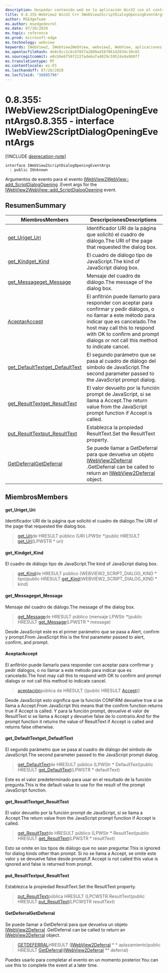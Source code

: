 ```yaml
---
description: Hospedar contenido web en la aplicación Win32 con el control Microsoft Edge WebView2
title: 0.8.355-WebView2 Win32 C++ IWebView2ScriptDialogOpeningEventArgs
author: MSEdgeTeam
ms.author: msedgedevrel
ms.date: 07/20/2020
ms.topic: reference
ms.prod: microsoft-edge
ms.technology: webview
keywords: IWebView2, IWebView2WebView, webview2, WebView, aplicaciones Win32, Win32, Edge
ms.openlocfilehash: de8c8cc2c6c6f857a2889ad167061d2834c30c02
ms.sourcegitcommit: e0cb9e6f59f222fade6afa4829c59524a9a9b9ff
ms.translationtype: MT
ms.contentlocale: es-ES
ms.lasthandoff: 07/20/2020
ms.locfileid: "10885796"
---
```

# <span data-ttu-id="b55ca-104">0.8.355: IWebView2ScriptDialogOpeningEventArgs</span><span class="sxs-lookup"><span data-stu-id="b55ca-104">0.8.355 - interface IWebView2ScriptDialogOpeningEventArgs</span></span> 

[!INCLUDE [deprecation-note](../../includes/deprecation-note.md)]

```
interface IWebView2ScriptDialogOpeningEventArgs
  : public IUnknown
```

<span data-ttu-id="b55ca-105">Argumentos de evento para el evento [IWebView2WebView:: add_ScriptDialogOpening](IWebView2WebView.md#add_scriptdialogopening) .</span><span class="sxs-lookup"><span data-stu-id="b55ca-105">Event args for the [IWebView2WebView::add_ScriptDialogOpening](IWebView2WebView.md#add_scriptdialogopening) event.</span></span>

## <span data-ttu-id="b55ca-106">Resumen</span><span class="sxs-lookup"><span data-stu-id="b55ca-106">Summary</span></span>

 <span data-ttu-id="b55ca-107">Miembros</span><span class="sxs-lookup"><span data-stu-id="b55ca-107">Members</span></span>                        | <span data-ttu-id="b55ca-108">Descripciones</span><span class="sxs-lookup"><span data-stu-id="b55ca-108">Descriptions</span></span>
--------------------------------|---------------------------------------------
[<span data-ttu-id="b55ca-109">get_Uri</span><span class="sxs-lookup"><span data-stu-id="b55ca-109">get_Uri</span></span>](#get_uri) | <span data-ttu-id="b55ca-110">Identificador URI de la página que solicitó el cuadro de diálogo.</span><span class="sxs-lookup"><span data-stu-id="b55ca-110">The URI of the page that requested the dialog box.</span></span>
[<span data-ttu-id="b55ca-111">get_Kind</span><span class="sxs-lookup"><span data-stu-id="b55ca-111">get_Kind</span></span>](#get_kind) | <span data-ttu-id="b55ca-112">El cuadro de diálogo tipo de JavaScript.</span><span class="sxs-lookup"><span data-stu-id="b55ca-112">The kind of JavaScript dialog box.</span></span>
[<span data-ttu-id="b55ca-113">get_Message</span><span class="sxs-lookup"><span data-stu-id="b55ca-113">get_Message</span></span>](#get_message) | <span data-ttu-id="b55ca-114">Mensaje del cuadro de diálogo.</span><span class="sxs-lookup"><span data-stu-id="b55ca-114">The message of the dialog box.</span></span>
[<span data-ttu-id="b55ca-115">Aceptar</span><span class="sxs-lookup"><span data-stu-id="b55ca-115">Accept</span></span>](#accept) | <span data-ttu-id="b55ca-116">El anfitrión puede llamarlo para responder con aceptar para confirmar y pedir diálogos, o no llamar a este método para indicar que es cancelado.</span><span class="sxs-lookup"><span data-stu-id="b55ca-116">The host may call this to respond with OK to confirm and prompt dialogs or not call this method to indicate cancel.</span></span>
[<span data-ttu-id="b55ca-117">get_DefaultText</span><span class="sxs-lookup"><span data-stu-id="b55ca-117">get_DefaultText</span></span>](#get_defaulttext) | <span data-ttu-id="b55ca-118">El segundo parámetro que se pasa al cuadro de diálogo del símbolo de JavaScript.</span><span class="sxs-lookup"><span data-stu-id="b55ca-118">The second parameter passed to the JavaScript prompt dialog.</span></span>
[<span data-ttu-id="b55ca-119">get_ResultText</span><span class="sxs-lookup"><span data-stu-id="b55ca-119">get_ResultText</span></span>](#get_resulttext) | <span data-ttu-id="b55ca-120">El valor devuelto por la función prompt de JavaScript, si se llama a Accept.</span><span class="sxs-lookup"><span data-stu-id="b55ca-120">The return value from the JavaScript prompt function if Accept is called.</span></span>
[<span data-ttu-id="b55ca-121">put_ResultText</span><span class="sxs-lookup"><span data-stu-id="b55ca-121">put_ResultText</span></span>](#put_resulttext) | <span data-ttu-id="b55ca-122">Establezca la propiedad ResultText.</span><span class="sxs-lookup"><span data-stu-id="b55ca-122">Set the ResultText property.</span></span>
[<span data-ttu-id="b55ca-123">GetDeferral</span><span class="sxs-lookup"><span data-stu-id="b55ca-123">GetDeferral</span></span>](#getdeferral) | <span data-ttu-id="b55ca-124">Se puede llamar a GetDeferral para que devuelva un objeto [IWebView2Deferral](IWebView2Deferral.md) .</span><span class="sxs-lookup"><span data-stu-id="b55ca-124">GetDeferral can be called to return an [IWebView2Deferral](IWebView2Deferral.md) object.</span></span>

## <span data-ttu-id="b55ca-125">Miembros</span><span class="sxs-lookup"><span data-stu-id="b55ca-125">Members</span></span>

#### <span data-ttu-id="b55ca-126">get_Uri</span><span class="sxs-lookup"><span data-stu-id="b55ca-126">get_Uri</span></span> 

<span data-ttu-id="b55ca-127">Identificador URI de la página que solicitó el cuadro de diálogo.</span><span class="sxs-lookup"><span data-stu-id="b55ca-127">The URI of the page that requested the dialog box.</span></span>

> <span data-ttu-id="b55ca-128">[get_Uri](#get_uri)de HRESULT público (URI LPWStr \*)</span><span class="sxs-lookup"><span data-stu-id="b55ca-128">public HRESULT [get_Uri](#get_uri)(LPWSTR \* uri)</span></span>

#### <span data-ttu-id="b55ca-129">get_Kind</span><span class="sxs-lookup"><span data-stu-id="b55ca-129">get_Kind</span></span> 

<span data-ttu-id="b55ca-130">El cuadro de diálogo tipo de JavaScript.</span><span class="sxs-lookup"><span data-stu-id="b55ca-130">The kind of JavaScript dialog box.</span></span>

> <span data-ttu-id="b55ca-131">[get_Kind](#get_kind)de HRESULT público (WEBVIEW2_SCRIPT_DIALOG_KIND \* tipo)</span><span class="sxs-lookup"><span data-stu-id="b55ca-131">public HRESULT [get_Kind](#get_kind)(WEBVIEW2_SCRIPT_DIALOG_KIND \* kind)</span></span>

#### <span data-ttu-id="b55ca-132">get_Message</span><span class="sxs-lookup"><span data-stu-id="b55ca-132">get_Message</span></span> 

<span data-ttu-id="b55ca-133">Mensaje del cuadro de diálogo.</span><span class="sxs-lookup"><span data-stu-id="b55ca-133">The message of the dialog box.</span></span>

> <span data-ttu-id="b55ca-134">[get_Message](#get_message)de HRESULT público (mensaje LPWStr \*)</span><span class="sxs-lookup"><span data-stu-id="b55ca-134">public HRESULT [get_Message](#get_message)(LPWSTR \* message)</span></span>

<span data-ttu-id="b55ca-135">Desde JavaScript este es el primer parámetro que se pasa a Alert, confirm y prompt.</span><span class="sxs-lookup"><span data-stu-id="b55ca-135">From JavaScript this is the first parameter passed to alert, confirm, and prompt.</span></span>

#### <span data-ttu-id="b55ca-136">Aceptar</span><span class="sxs-lookup"><span data-stu-id="b55ca-136">Accept</span></span> 

<span data-ttu-id="b55ca-137">El anfitrión puede llamarlo para responder con aceptar para confirmar y pedir diálogos, o no llamar a este método para indicar que es cancelado.</span><span class="sxs-lookup"><span data-stu-id="b55ca-137">The host may call this to respond with OK to confirm and prompt dialogs or not call this method to indicate cancel.</span></span>

> <span data-ttu-id="b55ca-138">[aceptación](#accept)pública de HRESULT ()</span><span class="sxs-lookup"><span data-stu-id="b55ca-138">public HRESULT [Accept](#accept)()</span></span>

<span data-ttu-id="b55ca-139">Desde JavaScript esto significa que la función CONFIRM devuelve true si se llama a Accept.</span><span class="sxs-lookup"><span data-stu-id="b55ca-139">From JavaScript this means that the confirm function returns true if Accept is called.</span></span> <span data-ttu-id="b55ca-140">Y para la función prompt, devuelve el valor de ResultText si se llama a Accept y devuelve false de lo contrario.</span><span class="sxs-lookup"><span data-stu-id="b55ca-140">And for the prompt function it returns the value of ResultText if Accept is called and returns false otherwise.</span></span>

#### <span data-ttu-id="b55ca-141">get_DefaultText</span><span class="sxs-lookup"><span data-stu-id="b55ca-141">get_DefaultText</span></span> 

<span data-ttu-id="b55ca-142">El segundo parámetro que se pasa al cuadro de diálogo del símbolo de JavaScript.</span><span class="sxs-lookup"><span data-stu-id="b55ca-142">The second parameter passed to the JavaScript prompt dialog.</span></span>

> <span data-ttu-id="b55ca-143">[get_DefaultText](#get_defaulttext)de HRESULT público (LPWStr \* DefaultText)</span><span class="sxs-lookup"><span data-stu-id="b55ca-143">public HRESULT [get_DefaultText](#get_defaulttext)(LPWSTR \* defaultText)</span></span>

<span data-ttu-id="b55ca-144">Este es el valor predeterminado para usar en el resultado de la función pregunta.</span><span class="sxs-lookup"><span data-stu-id="b55ca-144">This is the default value to use for the result of the prompt JavaScript function.</span></span>

#### <span data-ttu-id="b55ca-145">get_ResultText</span><span class="sxs-lookup"><span data-stu-id="b55ca-145">get_ResultText</span></span> 

<span data-ttu-id="b55ca-146">El valor devuelto por la función prompt de JavaScript, si se llama a Accept.</span><span class="sxs-lookup"><span data-stu-id="b55ca-146">The return value from the JavaScript prompt function if Accept is called.</span></span>

> <span data-ttu-id="b55ca-147">[get_ResultText](#get_resulttext)de HRESULT público (LPWStr \* ResultText)</span><span class="sxs-lookup"><span data-stu-id="b55ca-147">public HRESULT [get_ResultText](#get_resulttext)(LPWSTR \* resultText)</span></span>

<span data-ttu-id="b55ca-148">Esto se omite en los tipos de diálogo que no sean preguntar.</span><span class="sxs-lookup"><span data-stu-id="b55ca-148">This is ignored for dialog kinds other than prompt.</span></span> <span data-ttu-id="b55ca-149">Si no se llama a Accept, se omite este valor y se devuelve false desde prompt.</span><span class="sxs-lookup"><span data-stu-id="b55ca-149">If Accept is not called this value is ignored and false is returned from prompt.</span></span>

#### <span data-ttu-id="b55ca-150">put_ResultText</span><span class="sxs-lookup"><span data-stu-id="b55ca-150">put_ResultText</span></span> 

<span data-ttu-id="b55ca-151">Establezca la propiedad ResultText.</span><span class="sxs-lookup"><span data-stu-id="b55ca-151">Set the ResultText property.</span></span>

> <span data-ttu-id="b55ca-152">[put_ResultText](#put_resulttext)pública HRESULT (LPCWSTR ResultText)</span><span class="sxs-lookup"><span data-stu-id="b55ca-152">public HRESULT [put_ResultText](#put_resulttext)(LPCWSTR resultText)</span></span>

#### <span data-ttu-id="b55ca-153">GetDeferral</span><span class="sxs-lookup"><span data-stu-id="b55ca-153">GetDeferral</span></span> 

<span data-ttu-id="b55ca-154">Se puede llamar a GetDeferral para que devuelva un objeto [IWebView2Deferral](IWebView2Deferral.md) .</span><span class="sxs-lookup"><span data-stu-id="b55ca-154">GetDeferral can be called to return an [IWebView2Deferral](IWebView2Deferral.md) object.</span></span>

> <span data-ttu-id="b55ca-155">[GETDEFERRAL](#getdeferral)HRESULT ([IWebView2Deferral](IWebView2Deferral.md) \* \* aplazamiento)</span><span class="sxs-lookup"><span data-stu-id="b55ca-155">public HRESULT [GetDeferral](#getdeferral)([IWebView2Deferral](IWebView2Deferral.md) \*\* deferral)</span></span>

<span data-ttu-id="b55ca-156">Puedes usarlo para completar el evento en un momento posterior.</span><span class="sxs-lookup"><span data-stu-id="b55ca-156">You can use this to complete the event at a later time.</span></span>

